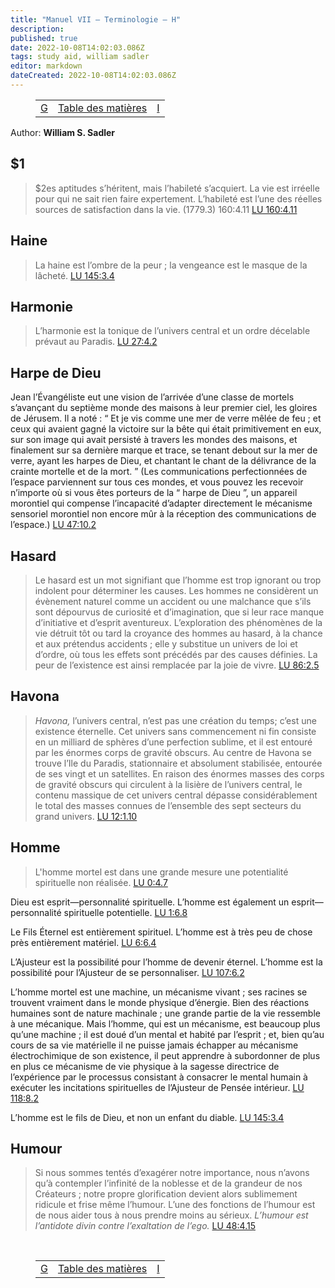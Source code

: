 ```yaml
---
title: "Manuel VII — Terminologie — H"
description: 
published: true
date: 2022-10-08T14:02:03.086Z
tags: study aid, william sadler
editor: markdown
dateCreated: 2022-10-08T14:02:03.086Z
---
```


<figure class="table chapter-navigator">
	<table>
		<tbody>
		<tr>
			<td><a href="/fr/article/William_S_Sadler/Workbook_7_Terminology/G">G</a></td>
			<td><a href="/fr/article/William_S_Sadler/Workbook_7_Terminology/Index">Table des matières</a></td>
			<td><a href="/fr/article/William_S_Sadler/Workbook_7_Terminology/I">I</a></td>
		</tr>
		</tbody>
	</table>
</figure>

Author: **William S. Sadler**

## $1

> $2es aptitudes s’héritent, mais l’habileté s’acquiert. La vie est irréelle pour qui ne sait rien faire expertement. L’habileté est l’une des réelles sources de satisfaction dans la vie. (1779.3) 160:4.11 [LU 160:4.11](/fr/The_Urantia_Book/160#p4_11)

## Haine

> La haine est l’ombre de la peur ; la vengeance est le masque de la lâcheté. [LU 145:3.4](/fr/The_Urantia_Book/145#p3_4)

## Harmonie

> L’harmonie est la tonique de l’univers central et un ordre décelable prévaut au Paradis. [LU 27:4.2](/fr/The_Urantia_Book/27#p4_2)

## Harpe de Dieu

Jean l’Évangéliste eut une vision de l’arrivée d’une classe de mortels s’avançant du septième monde des maisons à leur premier ciel, les gloires de Jérusem. Il a noté : “ Et je vis comme une mer de verre mêlée de feu ; et ceux qui avaient gagné la victoire sur la bête qui était primitivement en eux, sur son image qui avait persisté à travers les mondes des maisons, et finalement sur sa dernière marque et trace, se tenant debout sur la mer de verre, ayant les harpes de Dieu, et chantant le chant de la délivrance de la crainte mortelle et de la mort. ” (Les communications perfectionnées de l’espace parviennent sur tous ces mondes, et vous pouvez les recevoir n’importe où si vous êtes porteurs de la “ harpe de Dieu ”, un appareil morontiel qui compense l’incapacité d’adapter directement le mécanisme sensoriel morontiel non encore mûr à la réception des communications de l’espace.) [LU 47:10.2](/fr/The_Urantia_Book/47#p10_2)

## Hasard

> Le hasard est un mot signifiant que l’homme est trop ignorant ou trop indolent pour déterminer les causes. Les hommes ne considèrent un évènement naturel comme un accident ou une malchance que s’ils sont dépourvus de curiosité et d’imagination, que si leur race manque d’initiative et d’esprit aventureux. L’exploration des phénomènes de la vie détruit tôt ou tard la croyance des hommes au hasard, à la chance et aux prétendus accidents ; elle y substitue un univers de loi et d’ordre, où tous les effets sont précédés par des causes définies. La peur de l’existence est ainsi remplacée par la joie de vivre. [LU 86:2.5](/fr/The_Urantia_Book/86#p2_5)

## Havona

> _Havona,_ l’univers central, n’est pas une création du temps; c’est une existence éternelle. Cet univers sans commencement ni fin consiste en un milliard de sphères d’une perfection sublime, et il est entouré par les énormes corps de gravité obscurs. Au centre de Havona se trouve l’Ile du Paradis, stationnaire et absolument stabilisée, entourée de ses vingt et un satellites. En raison des énormes masses des corps de gravité obscurs qui circulent à la lisière de l’univers central, le contenu massique de cet univers central dépasse considérablement le total des masses connues de l’ensemble des sept secteurs du grand univers. [LU 12:1.10](/fr/The_Urantia_Book/12#p1_10)

## Homme

> L'homme mortel est dans une grande mesure une potentialité spirituelle non réalisée. [LU 0:4.7](/fr/The_Urantia_Book/0#p4_7)

Dieu est esprit—personnalité spirituelle. L’homme est également un esprit—personnalité spirituelle potentielle. [LU 1:6.8](/fr/The_Urantia_Book/1#p6_8)

Le Fils Éternel est entièrement spirituel. L’homme est à très peu de chose près entièrement matériel. [LU 6:6.4](/fr/The_Urantia_Book/6#p6_4)

L’Ajusteur est la possibilité pour l’homme de devenir éternel. L’homme est la possibilité pour l’Ajusteur de se personnaliser. [LU 107:6.2](/fr/The_Urantia_Book/107#p6_2)

L’homme mortel est une machine, un mécanisme vivant ; ses racines se trouvent vraiment dans le monde physique d’énergie. Bien des réactions humaines sont de nature machinale ; une grande partie de la vie ressemble à une mécanique. Mais l’homme, qui est un mécanisme, est beaucoup plus qu’une machine ; il est doué d’un mental et habité par l’esprit ; et, bien qu’au cours de sa vie matérielle il ne puisse jamais échapper au mécanisme électrochimique de son existence, il peut apprendre à subordonner de plus en plus ce mécanisme de vie physique à la sagesse directrice de l’expérience par le processus consistant à consacrer le mental humain à exécuter les incitations spirituelles de l’Ajusteur de Pensée intérieur. [LU 118:8.2](/fr/The_Urantia_Book/118#p8_2)

L’homme est le fils de Dieu, et non un enfant du diable. [LU 145:3.4](/fr/The_Urantia_Book/145#p3_4)

## Humour

> Si nous sommes tentés d’exagérer notre importance, nous n’avons qu’à contempler l’infinité de la noblesse et de la grandeur de nos Créateurs ; notre propre glorification devient alors sublimement ridicule et frise même l’humour. L’une des fonctions de l’humour est de nous aider tous à nous prendre moins au sérieux. _L’humour est l’antidote divin contre l’exaltation de l’ego._ [LU 48:4.15](/fr/The_Urantia_Book/48#p4_15)


<br>

<figure class="table chapter-navigator">
	<table>
		<tbody>
		<tr>
			<td><a href="/fr/article/William_S_Sadler/Workbook_7_Terminology/G">G</a></td>
			<td><a href="/fr/article/William_S_Sadler/Workbook_7_Terminology/Index">Table des matières</a></td>
			<td><a href="/fr/article/William_S_Sadler/Workbook_7_Terminology/I">I</a></td>
		</tr>
		</tbody>
	</table>
</figure>